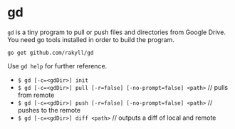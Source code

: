 # gd

`gd` is a tiny program to pull or push files and directories from Google Drive. You need go tools installed in order to build the program.

    go get github.com/rakyll/gd

Use `gd help` for further reference.

* `$ gd [-c=<gdDir>] init`
* `$ gd [-c=<gdDir>] pull [-r=false] [-no-prompt=false] <path>` // pulls from remote
* `$ gd [-c=<gdDir>] push [-r=false] [-no-prompt=false] <path>` // pushes to the remote
* `$ gd [-c=<gdDir>] diff <path>` // outputs a diff of local and remote
